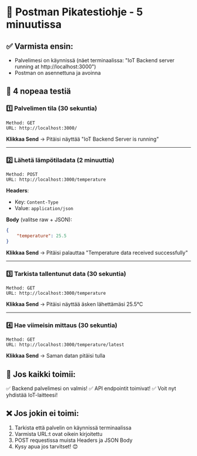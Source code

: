 # 🚀 Postman Pikatestiohje - 5 minuutissa

## ✅ Varmista ensin:
- Palvelimesi on käynnissä (näet terminaalissa: "IoT Backend server running at http://localhost:3000")
- Postman on asennettuna ja avoinna

## 🎯 4 nopeaa testiä

### 1️⃣ **Palvelimen tila** (30 sekuntia)
```
Method: GET
URL: http://localhost:3000/
```
**Klikkaa Send** → Pitäisi näyttää "IoT Backend Server is running"

---

### 2️⃣ **Lähetä lämpötiladata** (2 minuuttia)
```
Method: POST
URL: http://localhost:3000/temperature
```
**Headers**: 
- Key: `Content-Type`
- Value: `application/json`

**Body** (valitse raw + JSON):
```json
{
    "temperature": 25.5
}
```
**Klikkaa Send** → Pitäisi palauttaa "Temperature data received successfully"

---

### 3️⃣ **Tarkista tallentunut data** (30 sekuntia)
```
Method: GET
URL: http://localhost:3000/temperature
```
**Klikkaa Send** → Pitäisi näyttää äsken lähettämäsi 25.5°C

---

### 4️⃣ **Hae viimeisin mittaus** (30 sekuntia)
```
Method: GET
URL: http://localhost:3000/temperature/latest
```
**Klikkaa Send** → Saman datan pitäisi tulla

## 🎉 Jos kaikki toimii:
✅ Backend palvelimesi on valmis!
✅ API endpointit toimivat!
✅ Voit nyt yhdistää IoT-laitteesi!

## ❌ Jos jokin ei toimi:
1. Tarkista että palvelin on käynnissä terminaalissa
2. Varmista URL:t ovat oikein kirjoitettu
3. POST requestissa muista Headers ja JSON Body
4. Kysy apua jos tarvitset! 😊